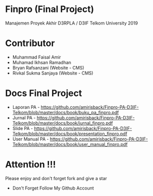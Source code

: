 # Finpro (Final Project)
Manajemen Proyek Akhir D3RPLA / D3IF Telkom University 2019

# Contributor
- Muhammad Faisal Amir
- Muhamad Ikhsan Ramadhan
- Bryan Rafsanzani (Website - CMS)
- Rivkal Sukma Sanjaya (Website - CMS)

# Docs Final Project
- Laporan PA - https://github.com/amirisback/Finpro-PA-D3IF-Telkom/blob/master/docs/book/buku_pa_finpro.pdf
- Jurnal PA - https://github.com/amirisback/Finpro-PA-D3IF-Telkom/blob/master/docs/book/jurnal_finpro.pdf
- Slide PA - https://github.com/amirisback/Finpro-PA-D3IF-Telkom/blob/master/docs/book/presentation_finpro.pdf
- User Manual PA - https://github.com/amirisback/Finpro-PA-D3IF-Telkom/blob/master/docs/book/user_manual_finpro.pdf

# Attention !!!
Please enjoy and don't forget fork and give a star
- Don't Forget Follow My Github Account